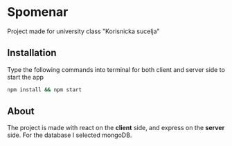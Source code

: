 # Spomenar

Project made for university class "Korisnicka sucelja"

## Installation

Type the following commands into terminal for both client and server side to start the app

```bash
npm install && npm start 
```

## About

The project is made with react on the **client** side, and express on the **server** side.
For the database I selected mongoDB.
